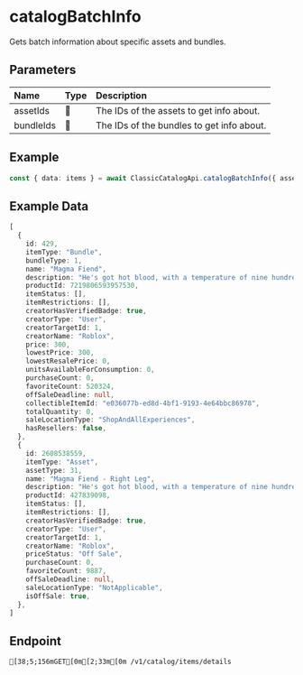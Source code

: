 
# catalogBatchInfo
Gets batch information about specific assets and bundles.


## Parameters
| Name      | Type  | Description                               |
| :-------- | :---- | :---------------------------------------- |
| assetIds  | 🤷    | The IDs of the assets to get info about.  |
| bundleIds | 🤷    | The IDs of the bundles to get info about. |



## Example
```ts copy showLineNumbers
const { data: items } = await ClassicCatalogApi.catalogBatchInfo({ assetIds: [2608538559], bundleIds: [429] }); 
```


## Example Data
```ts copy showLineNumbers
[
  {
    id: 429,
    itemType: "Bundle",
    bundleType: 1,
    name: "Magma Fiend",
    description: "He's got hot blood, with a temperature of nine hundred and three.",
    productId: 7219806593957530,
    itemStatus: [],
    itemRestrictions: [],
    creatorHasVerifiedBadge: true,
    creatorType: "User",
    creatorTargetId: 1,
    creatorName: "Roblox",
    price: 300,
    lowestPrice: 300,
    lowestResalePrice: 0,
    unitsAvailableForConsumption: 0,
    purchaseCount: 0,
    favoriteCount: 520324,
    offSaleDeadline: null,
    collectibleItemId: "e036077b-ed8d-4bf1-9193-4e64bbc86978",
    totalQuantity: 0,
    saleLocationType: "ShopAndAllExperiences",
    hasResellers: false,
  },
  {
    id: 2608538559,
    itemType: "Asset",
    assetType: 31,
    name: "Magma Fiend - Right Leg",
    description: "He's got hot blood, with a temperature of nine hundred and three.",
    productId: 427839098,
    itemStatus: [],
    itemRestrictions: [],
    creatorHasVerifiedBadge: true,
    creatorType: "User",
    creatorTargetId: 1,
    creatorName: "Roblox",
    priceStatus: "Off Sale",
    purchaseCount: 0,
    favoriteCount: 9887,
    offSaleDeadline: null,
    saleLocationType: "NotApplicable",
    isOffSale: true,
  },
] 
```


## Endpoint
```ansi
[38;5;156mGET[0m[2;33m[0m /v1/catalog/items/details
```
  